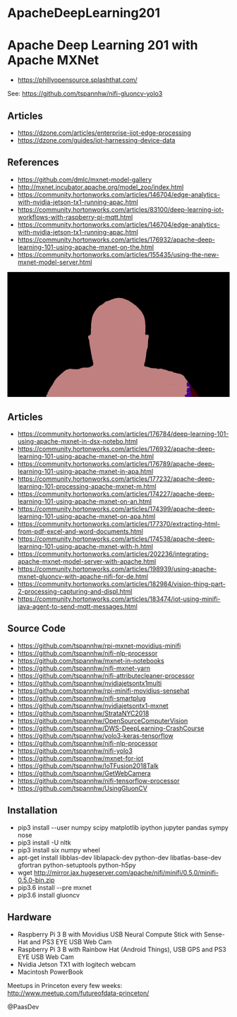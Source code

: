 # ApacheDeepLearning201
# Apache Deep Learning 201 with Apache MXNet

* https://phillyopensource.splashthat.com/

See:
https://github.com/tspannhw/nifi-gluoncv-yolo3

## Articles

* https://dzone.com/articles/enterprise-iiot-edge-processing
* https://dzone.com/guides/iot-harnessing-device-data


## References

* https://github.com/dmlc/mxnet-model-gallery 
* http://mxnet.incubator.apache.org/model_zoo/index.html  
* https://community.hortonworks.com/articles/146704/edge-analytics-with-nvidia-jetson-tx1-running-apac.html 
* https://community.hortonworks.com/articles/83100/deep-learning-iot-workflows-with-raspberry-pi-mqtt.html 
* https://community.hortonworks.com/articles/146704/edge-analytics-with-nvidia-jetson-tx1-running-apac.html 
* https://community.hortonworks.com/articles/176932/apache-deep-learning-101-using-apache-mxnet-on-the.html 
* https://community.hortonworks.com/articles/155435/using-the-new-mxnet-model-server.html 



![Deep Learning Image](fcn_p_image_20181031182356_75e2b7eb-3b90-4231-b6bb-322a89034893.png)

## Articles

* https://community.hortonworks.com/articles/176784/deep-learning-101-using-apache-mxnet-in-dsx-notebo.html
* https://community.hortonworks.com/articles/176932/apache-deep-learning-101-using-apache-mxnet-on-the.html
* https://community.hortonworks.com/articles/176789/apache-deep-learning-101-using-apache-mxnet-in-apa.html
* https://community.hortonworks.com/articles/177232/apache-deep-learning-101-processing-apache-mxnet-m.html
* https://community.hortonworks.com/articles/174227/apache-deep-learning-101-using-apache-mxnet-on-an.html
* https://community.hortonworks.com/articles/174399/apache-deep-learning-101-using-apache-mxnet-on-apa.html
* https://community.hortonworks.com/articles/177370/extracting-html-from-pdf-excel-and-word-documents.html
* https://community.hortonworks.com/articles/174538/apache-deep-learning-101-using-apache-mxnet-with-h.html
* https://community.hortonworks.com/articles/202236/integrating-apache-mxnet-model-server-with-apache.html
* https://community.hortonworks.com/articles/198939/using-apache-mxnet-gluoncv-with-apache-nifi-for-de.html
* https://community.hortonworks.com/articles/182984/vision-thing-part-2-processing-capturing-and-displ.html
* https://community.hortonworks.com/articles/183474/iot-using-minifi-java-agent-to-send-mqtt-messages.html



## Source Code

* https://github.com/tspannhw/rpi-mxnet-movidius-minifi
* https://github.com/tspannhw/nifi-nlp-processor
* https://github.com/tspannhw/mxnet-in-notebooks
* https://github.com/tspannhw/nifi-mxnet-yarn
* https://github.com/tspannhw/nifi-attributecleaner-processor
* https://github.com/tspannhw/nvidiajetsontx1multi
* https://github.com/tspannhw/rpi-minifi-movidius-sensehat
* https://github.com/tspannhw/nifi-smartplug
* https://github.com/tspannhw/nvidiajetsontx1-mxnet
* https://github.com/tspannhw/StrataNYC2018
* https://github.com/tspannhw/OpenSourceComputerVision
* https://github.com/tspannhw/DWS-DeepLearning-CrashCourse
* https://github.com/tspannhw/yolo3-keras-tensorflow
* https://github.com/tspannhw/nifi-nlp-processor
* https://github.com/tspannhw/nifi-yolo3
* https://github.com/tspannhw/mxnet-for-iot
* https://github.com/tspannhw/IoTFusion2018Talk
* https://github.com/tspannhw/GetWebCamera
* https://github.com/tspannhw/nifi-tensorflow-processor
* https://github.com/tspannhw/UsingGluonCV

## Installation

* pip3 install --user numpy scipy matplotlib ipython jupyter pandas sympy nose
* pip3 install -U nltk
* pip3 install six numpy wheel
* apt-get install libblas-dev liblapack-dev python-dev libatlas-base-dev gfortran python-setuptools python-h5py
* wget http://mirror.jax.hugeserver.com/apache/nifi/minifi/0.5.0/minifi-0.5.0-bin.zip
* pip3.6 install --pre mxnet 
* pip3.6 install gluoncv

## Hardware

* Raspberry Pi 3 B with Movidius USB Neural Compute Stick with Sense-Hat and PS3 EYE USB Web Cam
* Raspberry Pi 3 B with Rainbow Hat (Android Things), USB GPS and PS3 EYE USB Web Cam
* Nvidia Jetson TX1 with logitech webcam
* Macintosh PowerBook 

Meetups in Princeton every few weeks:   http://www.meetup.com/futureofdata-princeton/

@PaasDev

